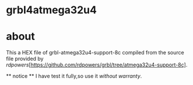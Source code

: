 grbl4atmega32u4
===============


# about #


This a HEX file of grbl-atmega32u4-support-8c compiled from the source file provided by *rdpowers*[https://github.com/rdpowers/grbl/tree/atmega32u4-support-8c].

** notice **
I have test it fully,so use it *without warranty*.

